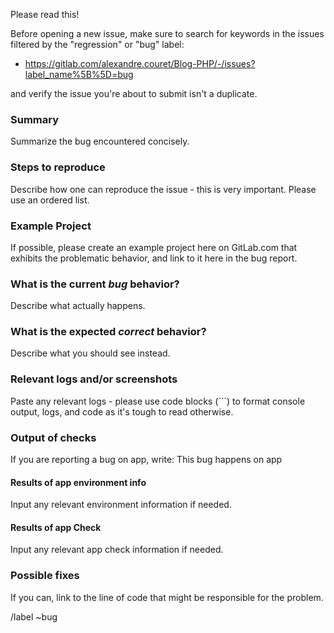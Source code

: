 Please read this!

Before opening a new issue, make sure to search for keywords in the issues
filtered by the "regression" or "bug" label:

- https://gitlab.com/alexandre.couret/Blog-PHP/-/issues?label_name%5B%5D=bug

and verify the issue you're about to submit isn't a duplicate.

### Summary

Summarize the bug encountered concisely.

### Steps to reproduce

Describe how one can reproduce the issue - this is very important. Please use an ordered list.

### Example Project

If possible, please create an example project here on GitLab.com that exhibits the problematic 
behavior, and link to it here in the bug report.

### What is the current *bug* behavior?

 Describe what actually happens.

### What is the expected *correct* behavior?

Describe what you should see instead.

### Relevant logs and/or screenshots

Paste any relevant logs - please use code blocks (```) to format console output, logs, and code
 as it's tough to read otherwise.

### Output of checks

If you are reporting a bug on app, write: This bug happens on app

#### Results of app environment info

Input any relevant environment information if needed.

#### Results of app Check

Input any relevant app check information if needed.

### Possible fixes

If you can, link to the line of code that might be responsible for the problem.

/label ~bug
